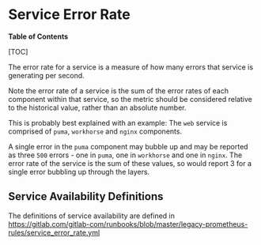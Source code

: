 # Service Error Rate

**Table of Contents**

[TOC]

The error rate for a service is a measure of how many errors that service is generating per second.

Note the error rate of a service is the sum of the error rates of each component within that service, so the
metric should be considered relative to the historical value, rather than an absolute number.

This is probably best explained with an example: The `web` service is comprised of `puma`, `workhorse` and `nginx` components.

A single error in the `puma` component may bubble up and may be reported as three `500` errors - one in `puma`, one in `workhorse` and one in `nginx`. The
error rate of the service is the sum of these values, so would report 3 for a single error bubbling up through the layers.

## Service Availability Definitions

The definitions of service availability are defined in <https://gitlab.com/gitlab-com/runbooks/blob/master/legacy-prometheus-rules/service_error_rate.yml>
